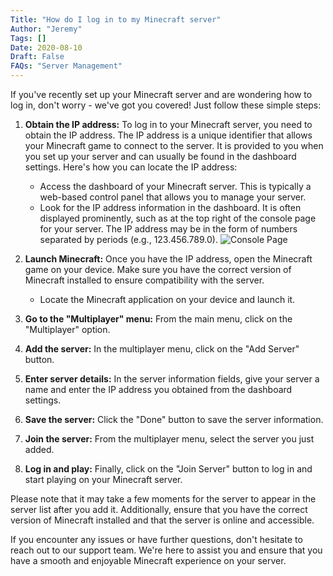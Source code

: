 ```yaml
---
Title: "How do I log in to my Minecraft server"
Author: "Jeremy"
Tags: []
Date: 2020-08-10
Draft: False
FAQs: "Server Management"
---
```


If you've recently set up your Minecraft server and are wondering how to log in, don't worry - we've got you covered! Just follow these simple steps:

1. **Obtain the IP address:** To log in to your Minecraft server, you need to obtain the IP address. The IP address is a unique identifier that allows your Minecraft game to connect to the server. It is provided to you when you set up your server and can usually be found in the dashboard settings. Here's how you can locate the IP address:

   - Access the dashboard of your Minecraft server. This is typically a web-based control panel that allows you to manage your server.
   - Look for the IP address information in the dashboard. It is often displayed prominently, such as at the top right of the console page for your server. The IP address may be in the form of numbers separated by periods (e.g., 123.456.789.0).
   ![Console Page](../../static/images/consolepage.jpg)

2. **Launch Minecraft:** Once you have the IP address, open the Minecraft game on your device. Make sure you have the correct version of Minecraft installed to ensure compatibility with the server.

   - Locate the Minecraft application on your device and launch it.

3. **Go to the "Multiplayer" menu:** From the main menu, click on the "Multiplayer" option.

4. **Add the server:** In the multiplayer menu, click on the "Add Server" button.

5. **Enter server details:** In the server information fields, give your server a name and enter the IP address you obtained from the dashboard settings.

6. **Save the server:** Click the "Done" button to save the server information.

7. **Join the server:** From the multiplayer menu, select the server you just added.

8. **Log in and play:** Finally, click on the "Join Server" button to log in and start playing on your Minecraft server.

Please note that it may take a few moments for the server to appear in the server list after you add it. Additionally, ensure that you have the correct version of Minecraft installed and that the server is online and accessible.

If you encounter any issues or have further questions, don't hesitate to reach out to our support team. We're here to assist you and ensure that you have a smooth and enjoyable Minecraft experience on your server.
